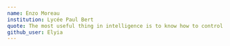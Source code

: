```yaml
---
name: Enzo Moreau
institution: Lycée Paul Bert
quote: The most useful thing in intelligence is to know how to control it.
github_user: Elyia
---
```

